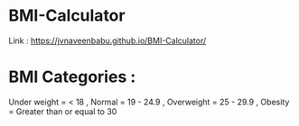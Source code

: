 # BMI-Calculator

Link : https://jvnaveenbabu.github.io/BMI-Calculator/

# BMI Categories :

Under weight = < 18 , 
Normal = 19 - 24.9 ,
Overweight = 25 - 29.9 ,
Obesity = Greater than or equal to 30 
